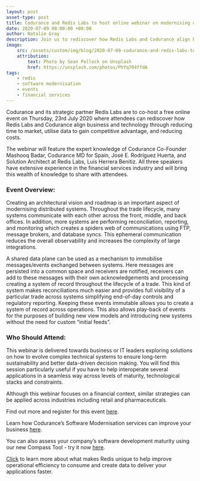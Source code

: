 ```yaml
---
layout: post
asset-type: post
title: Codurance and Redis Labs to host online webinar on modernising distributed monoliths for the finance sector
date: 2020-07-09 00:00:00 +00:00
author: Natalie Gray
description: Join us to rediscover how Redis Labs and Codurance align business and technology by reducing time to market, utilise data to gain competitive advantage and reducing costs
image:
    src: /assets/custom/img/blog/2020-07-09-codurance-and-redis-labs-to-host-online-webinar-on-modernising-distributed-monoliths-for-the-finance-sector/banner.jpeg
    attribution: 
        text: Photo by Sean Pollock on Unsplash
        href: https://unsplash.com/photos/PhYq704ffdA
tags:
    - redis
    - software modernisation
    - events
    - financial services
---
```


Codurance and its strategic partner Redis Labs are to co-host a free online event on Thursday, 23rd July 2020 where attendees can rediscover how Redis Labs and Codurance align business and technology through reducing time to market, utilise data to gain competitive advantage, and reducing costs.

The webinar will feature the expert knowledge of Codurance Co-Founder Mashooq Badar, Codurance MD for Spain, José E. Rodríguez Huerta, and Solution Architect at Redis Labs, Luis Herrera Benitiz. All three speakers have extensive experience in the financial services industry and will bring this wealth of knowledge to share with attendees.

### Event Overview:
Creating an architectural vision and roadmap is an important aspect of modernising distributed systems. Throughout the trade lifecycle, many systems communicate with each other across the front, middle, and back offices. In addition, more systems are performing reconciliation, reporting, and monitoring which creates a spiders web of communications using FTP, message brokers, and database syncs. This ephemeral communication reduces the overall observability and increases the complexity of large integrations.

A shared data plane can be used as a mechanism to immobilise messages/events exchanged between systems. Here messages are persisted into a common space and receivers are notified, receivers can add to these messages with their own acknowledgements and processing creating a system of record throughout the lifecycle of a trade. This kind of system makes reconciliations much easier and provides full visibility of a particular trade across systems simplifying end-of-day controls and regulatory reporting. Keeping these events immutable allows you to create a system of record across operations. This also allows play-back of events for the purposes of building new view models and introducing new systems without the need for custom “initial feeds”.

### Who Should Attend:
This webinar is delivered towards business or IT leaders exploring solutions on how to evolve complex technical systems to ensure long-term sustainability and better data-driven decision making. You will find this session particularly useful if you have to help interoperate several applications in a seamless way across levels of maturity, technological stacks and constraints.

Although this webinar focuses on a financial context, similar strategies can be applied across industries including retail and pharmaceuticals.

Find out more and register for this event [here](https://connect.redislabs.com/modernising-distributed-monoliths-webinar).

Learn how Codurance’s Software Modernisation services can improve your business [here](https://codurance.com/services/software-modernisation/).

You can also assess your company’s software development maturity using our new Compass Tool - try it now [here](https://compass.codurance.com/).

[Click](https://www.redislabs.com/) to learn more about what makes Redis unique to help improve operational efficiency to consume and create data to deliver your applications faster. 